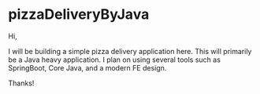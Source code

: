 # pizzaDeliveryByJava

Hi,

I will be building a simple pizza delivery application here. This will primarily be a Java heavy application. I plan on using several tools such as SpringBoot, Core Java, and a modern FE design.


Thanks!
